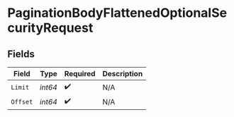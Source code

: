 # PaginationBodyFlattenedOptionalSecurityRequest


## Fields

| Field              | Type               | Required           | Description        |
| ------------------ | ------------------ | ------------------ | ------------------ |
| `Limit`            | *int64*            | :heavy_check_mark: | N/A                |
| `Offset`           | *int64*            | :heavy_check_mark: | N/A                |